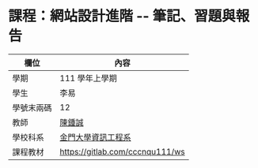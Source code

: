 # 課程：網站設計進階 -- 筆記、習題與報告

欄位 | 內容
-----|--------
學期 | 111 學年上學期
學生 | 李易
學號末兩碼 | 12
教師 | [陳鍾誠](https://www.nqu.edu.tw/educsie/index.php?act=blog&code=list&ids=4)
學校科系 | [金門大學資訊工程系](https://www.nqu.edu.tw/educsie/index.php)
課程教材 | https://gitlab.com/cccnqu111/ws
